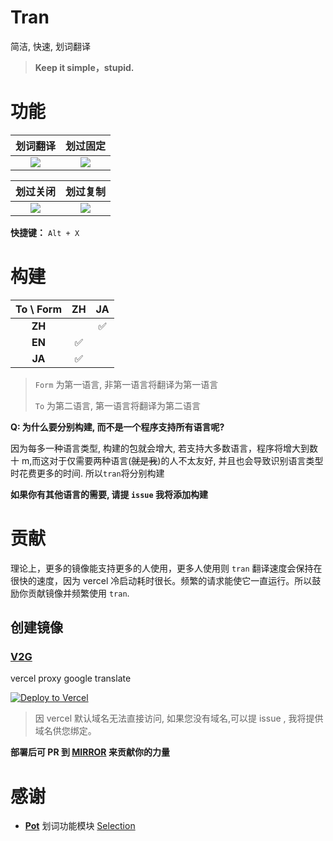 # Tran

简洁, 快速, 划词翻译

> **Keep it simple，stupid.**

# 功能

|                                 划词翻译                                 |                              划过固定                               |
| :----------------------------------------------------------------------: | :-----------------------------------------------------------------: |
| <img src="https://i.pstorage.space/i/yo5R9JJ3n/original_translate.gif"/> | <img src="https://i.pstorage.space/i/Ll7YxqmW3/original_drag.gif"/> |

|                              划过关闭                               |                              划过复制                              |
| :-----------------------------------------------------------------: | :----------------------------------------------------------------: |
| <img src="https://i.pstorage.space/i/JwQDALlO/original_close.gif"/> | <img src="https://i.pstorage.space/i/MDd9XKW6/original_copy.gif"/> |

**快捷键：** `Alt + X`

# 构建

<div align="center">

| **To \ Form** | **ZH** | **JA** |
| :-----------: | :----: | :----: |
|    **ZH**     |        |   ✅   |
|    **EN**     |   ✅   |        |
|    **JA**     |   ✅   |        |

</div>

> `Form` 为第一语言, 非第一语言将翻译为第一语言
>
> `To` 为第二语言, 第一语言将翻译为第二语言

**Q: 为什么要分别构建, 而不是一个程序支持所有语言呢?**

因为每多一种语言类型, 构建的包就会增大, 若支持大多数语言，程序将增大到数十 m,而这对于仅需要两种语言(~~就是我~~)的人不太友好, 并且也会导致识别语言类型时花费更多的时间. 所以`tran`将分别构建

**如果你有其他语言的需要, 请提 `issue` 我将添加构建**

# 贡献

理论上，更多的镜像能支持更多的人使用，更多人使用则 `tran` 翻译速度会保持在很快的速度，因为 vercel 冷启动耗时很长。频繁的请求能使它一直运行。所以鼓励你贡献镜像并频繁使用 `tran`.

## 创建镜像

### [V2G](https://github.com/Borber/v2g)

vercel proxy google translate

<a href="https://vercel.com/import/project?template=https://github.com/Borber/v2g" target="_blank" rel="noopener noreferrer"><img loading="lazy" src="https://vercel.com/button" alt="Deploy to Vercel" ></a>

> 因 vercel 默认域名无法直接访问, 如果您没有域名,可以提 issue , 我将提供域名供您绑定。

**部署后可 PR 到 [MIRROR](https://github.com/Borber/tran/blob/master/resource/mirror.json) 来贡献你的力量**

# 感谢

-   **[Pot](https://github.com/pot-app/pot-desktop)** 划词功能模块 [Selection](https://github.com/pot-app/Selection)
